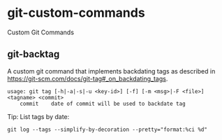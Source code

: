 # git-custom-commands
Custom Git Commands

## git-backtag

A custom git command that implements backdating tags as described in https://git-scm.com/docs/git-tag#_on_backdating_tags.

```
usage: git tag [-h|-a|-s|-u <key-id>] [-f] [-m <msg>|-F <file>] <tagname> <commit>
    commit    date of commit will be used to backdate tag
```

Tip: List tags by date:

```
git log --tags --simplify-by-decoration --pretty="format:%ci %d"
```

